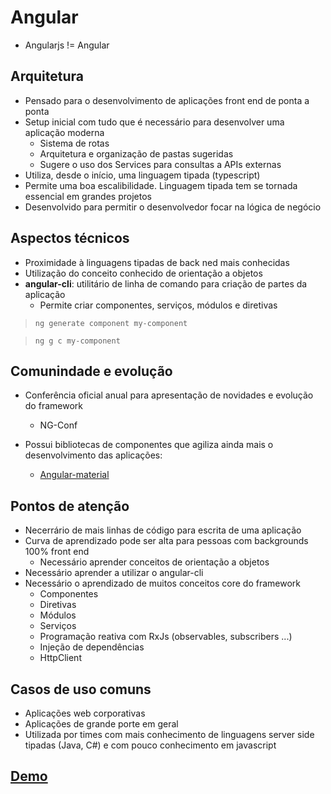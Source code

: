 # Angular

* Angularjs != Angular

## Arquitetura

* Pensado para o desenvolvimento de aplicações front end de ponta a ponta
* Setup inicial com tudo que é necessário para desenvolver uma aplicação moderna
    * Sistema de rotas
    * Arquitetura e organização de pastas sugeridas
    * Sugere o uso dos Services para consultas a APIs externas
* Utiliza, desde o início, uma linguagem tipada (typescript)
* Permite uma boa escalibilidade. Linguagem tipada tem se tornada essencial em grandes projetos
* Desenvolvido para permitir o desenvolvedor focar na lógica de negócio

## Aspectos técnicos

* Proximidade à linguagens tipadas de back ned mais conhecidas
* Utilização do conceito conhecido de orientação a objetos
* **angular-cli**: utilitário de linha de comando para criação de partes da aplicação
    * Permite criar componentes, serviços, módulos e diretivas

> ` ng generate component my-component `

> ` ng g c my-component `

## Comunindade e evolução

* Conferência oficial anual para apresentação de novidades e evolução do framework 
    * NG-Conf

* Possui bibliotecas de componentes que agiliza ainda mais o desenvolvimento das aplicações: 
    * [Angular-material](https://material.angular.io)

## Pontos de atenção

* Necerrário de mais linhas de código para escrita de uma aplicação
* Curva de aprendizado pode ser alta para pessoas com backgrounds 100% front end
    * Necessário aprender conceitos de orientação a objetos
* Necessário aprender a utilizar o angular-cli
* Necessário o aprendizado de muitos conceitos core do framework
    * Componentes
    * Diretivas
    * Módulos
    * Serviços
    * Programação reativa com RxJs (observables, subscribers ...)
    * Injeção de dependências
    * HttpClient

## Casos de uso comuns

* Aplicações web corporativas
* Aplicações de grande porte em geral
* Utilizada por times com mais conhecimento de linguagens server side tipadas (Java, C#) e com pouco conhecimento em javascript

## [Demo](https://codesandbox.io/s/angular-demo-ygv74)

